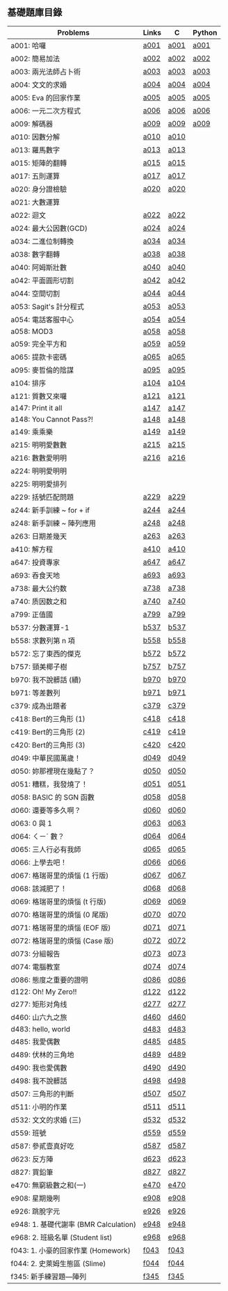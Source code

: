 ## 基礎題庫目錄

|Problems|Links|C|Python|
|-|-|-|-|
|a001: 哈囉|[a001](Contents/a001/a001.md)|[a001](Contents/a001/a001.c)|[a001](Contents/a001/a001.py)|
|a002: 簡易加法|[a002](Contents/a002/a002.md)|[a002](Contents/a002/a002.c)|[a002](Contents/a002/a002.py)|
|a003: 兩光法師占卜術|[a003](Contents/a003/a003.md)|[a003](Contents/a003/a003.c)|[a003](Contents/a003/a003.py)|
|a004: 文文的求婚|[a004](Contents/a004/a004.md)|[a004](Contents/a004/a004.c)|[a004](Contents/a004/a004.py)|
|a005: Eva 的回家作業|[a005](Contents/a005/a005.md)|[a005](Contents/a005/a005.c)|[a005](Contents/a005/a005.py)|
|a006: 一元二次方程式|[a006](Contents/a006/a006.md)|[a006](Contents/a006/a006.c)|[a006](Contents/a006/a006.py)|
|a009: 解碼器|[a009](Contents/a009/a009.md)|[a009](Contents/a009/a009.c)|[a009](Contents/a009/a009.py)|
|a010: 因數分解|[a010](Contents/a010/a010.md)|[a010](Contents/a010/a010.c)||
|a013: 羅馬數字|[a013](Contents/a013/a013.md)|[a013](Contents/a013/a013.c)||
|a015: 矩陣的翻轉|[a015](Contents/a015/a015.md)|[a015](Contents/a015/a015.c)||
|a017: 五則運算|[a017](Contents/a017/a017.md)|[a017](Contents/a017/a017.c)||
|a020: 身分證檢驗|[a020](Contents/a020/a020.md)|[a020](Contents/a020/a020.c)||
|a021: 大數運算||||
|a022: 迴文|[a022](Contents/a022/a022.md)|[a022](Contents/a022/a022.c)||
|a024: 最大公因數(GCD)|[a024](Contents/a024/a024.md)|[a024](Contents/a024/a024.c)||
|a034: 二進位制轉換|[a034](Contents/a034/a034.md)|[a034](Contents/a034/a034.c)||
|a038: 數字翻轉|[a038](Contents/a038/a038.md)|[a038](Contents/a038/a038.c)||
|a040: 阿姆斯壯數|[a040](Contents/a040/a040.md)|[a040](Contents/a040/a040.c)||
|a042: 平面圓形切割|[a042](Contents/a042/a042.md)|[a042](Contents/a042/a042.c)||
|a044: 空間切割|[a044](Contents/a044/a044.md)|[a044](Contents/a044/a044.c)||
|a053: Sagit's 計分程式|[a053](Contents/a053/a053.md)|[a053](Contents/a053/a053.c)||
|a054: 電話客服中心|[a054](Contents/a054/a054.md)|[a054](Contents/a054/a054.c)||
|a058: MOD3|[a058](Contents/a058/a058.md)|[a058](Contents/a058/a058.c)||
|a059: 完全平方和|[a059](Contents/a059/a059.md)|[a059](Contents/a059/a059.c)||
|a065: 提款卡密碼|[a065](Contents/a065/a065.md)|[a065](Contents/a065/a065.c)||
|a095: 麥哲倫的陰謀|[a095](Contents/a095/a095.md)|[a095](Contents/a095/a095.c)||
|a104: 排序|[a104](Contents/a104/a104.md)|[a104](Contents/a104/a104.c)||
|a121: 質數又來囉|[a121](Contents/a121/a121.md)|[a121](Contents/a121/a121.c)||
|a147: Print it all|[a147](Contents/a147/a147.md)|[a147](Contents/a147/a147.c)||
|a148: You Cannot Pass?!|[a148](Contents/a148/a148.md)|[a148](Contents/a148/a148.c)||
|a149: 乘乘樂|[a149](Contents/a149/a149.md)|[a149](Contents/a149/a149.c)||
|a215: 明明愛數數|[a215](Contents/a215/a215.md)|[a215](Contents/a215/a215.c)||
|a216: 數數愛明明|[a216](Contents/a216/a216.md)|[a216](Contents/a216/a216.c)||
|a224: 明明愛明明||||
|a225: 明明愛排列||||
|a229: 括號匹配問題|[a229](Contents/a229/a229.md)|[a229](Contents/a229/a229.c)||
|a244: 新手訓練 ~ for + if|[a244](Contents/a244/a244.md)|[a244](Contents/a244/a244.c)||
|a248: 新手訓練 ~ 陣列應用|[a248](Contents/a248/a248.md)|[a248](Contents/a248/a248.c)||
|a263: 日期差幾天|[a263](Contents/a263/a263.md)|[a263](Contents/a263/a263.c)||
|a410: 解方程|[a410](Contents/a410/a410.md)|[a410](Contents/a410/a410.c)||
|a647: 投資專家|[a647](Contents/a647/a647.md)|[a647](Contents/a647/a647.c)||
|a693: 吞食天地|[a693](Contents/a693/a693.md)|[a693](Contents/a693/a693.c)||
|a738: 最大公约数|[a738](Contents/a738/a738.md)|[a738](Contents/a738/a738.c)||
|a740: 质因数之和|[a740](Contents/a740/a740.md)|[a740](Contents/a740/a740.c)||
|a799: 正值國|[a799](Contents/a799/a799.md)|[a799](Contents/a799/a799.c)||
|b537: 分數運算-1 |[b537](Contents/b537/b537.md)|[b537](Contents/b537/b537.c)||
|b558: 求數列第 n 項|[b558](Contents/b558/b558.md)|[b558](Contents/b558/b558.c)||
|b572: 忘了東西的傑克|[b572](Contents/b572/b572.md)|[b572](Contents/b572/b572.c)||
|b757: 頸美椰子樹|[b757](Contents/b757/b757.md)|[b757](Contents/b757/b757.c)||
|b970: 我不說髒話 (續)|[b970](Contents/b970/b970.md)|[b970](Contents/b970/b970.c)||
|b971: 等差數列|[b971](Contents/b971/b971.md)|[b971](Contents/b971/b971.c)||
|c379: 成為出題者|[c379](Contents/c379/c379.md)|[c379](Contents/c379/c379.c)||
|c418: Bert的三角形 (1)|[c418](Contents/c418/c418.md)|[c418](Contents/c418/c418.c)||
|c419: Bert的三角形 (2)|[c419](Contents/c419/c419.md)|[c419](Contents/c419/c419.c)||
|c420: Bert的三角形 (3)|[c420](Contents/c420/c420.md)|[c420](Contents/c420/c420.c)||
|d049: 中華民國萬歲！|[d049](Contents/d049/d049.md)|[d049](Contents/d049/d049.c)||
|d050: 妳那裡現在幾點了？|[d050](Contents/d050/d050.md)|[d050](Contents/d050/d050.c)||
|d051: 糟糕，我發燒了！|[d051](Contents/d051/d051.md)|[d051](Contents/d051/d051.c)||
|d058: BASIC 的 SGN 函數|[d058](Contents/d058/d058.md)|[d058](Contents/d058/d058.c)||
|d060: 還要等多久啊？|[d060](Contents/d060/d060.md)|[d060](Contents/d060/d060.c)||
|d063: 0 與 1|[d063](Contents/d063/d063.md)|[d063](Contents/d063/d063.c)||
|d064: ㄑㄧˊ 數？|[d064](Contents/d064/d064.md)|[d064](Contents/d064/d064.c)||
|d065: 三人行必有我師|[d065](Contents/d065/d065.md)|[d065](Contents/d065/d065.c)||
|d066: 上學去吧！|[d066](Contents/d066/d066.md)|[d066](Contents/d066/d066.c)||
|d067: 格瑞哥里的煩惱 (1 行版)|[d067](Contents/d067/d067.md)|[d067](Contents/d067/d067.c)||
|d068: 該減肥了！|[d068](Contents/d068/d068.md)|[d068](Contents/d068/d068.c)||
|d069: 格瑞哥里的煩惱 (t 行版)|[d069](Contents/d069/d069.md)|[d069](Contents/d069/d069.c)||
|d070: 格瑞哥里的煩惱 (0 尾版)|[d070](Contents/d070/d070.md)|[d070](Contents/d070/d070.c)||
|d071: 格瑞哥里的煩惱 (EOF 版)|[d071](Contents/d071/d071.md)|[d071](Contents/d071/d071.c)||
|d072: 格瑞哥里的煩惱 (Case 版)|[d072](Contents/d072/d072.md)|[d072](Contents/d072/d072.c)||
|d073: 分組報告|[d073](Contents/d073/d073.md)|[d073](Contents/d073/d073.c)||
|d074: 電腦教室|[d074](Contents/d074/d074.md)|[d074](Contents/d074/d074.c)||
|d086: 態度之重要的證明|[d086](Contents/d086/d086.md)|[d086](Contents/d086/d086.c)||
|d122: Oh! My Zero!!|[d122](Contents/d122/d122.md)|[d122](Contents/d122/d122.c)||
|d277: 矩形对角线|[d277](Contents/d277/d277.md)|[d277](Contents/d277/d277.c)||
|d460: 山六九之旅|[d460](Contents/d460/d460.md)|[d460](Contents/d460/d460.c)||
|d483: hello, world|[d483](Contents/d483/d483.md)|[d483](Contents/d483/d483.c)||
|d485: 我愛偶數|[d485](Contents/d485/d485.md)|[d485](Contents/d485/d485.c)||
|d489: 伏林的三角地|[d489](Contents/d489/d489.md)|[d489](Contents/d489/d489.c)||
|d490: 我也愛偶數|[d490](Contents/d490/d490.md)|[d490](Contents/d490/d490.c)||
|d498: 我不說髒話|[d498](Contents/d498/d498.md)|[d498](Contents/d498/d498.c)||
|d507: 三角形的判斷|[d507](Contents/d507/d507.md)|[d507](Contents/d507/d507.c)||
|d511: 小明的作業|[d511](Contents/d511/d511.md)|[d511](Contents/d511/d511.c)||
|d532: 文文的求婚 (三)|[d532](Contents/d532/d532.md)|[d532](Contents/d532/d532.c)||
|d559: 班號|[d559](Contents/d559/d559.md)|[d559](Contents/d559/d559.c)||
|d587: 參貳壹真好吃|[d587](Contents/d587/d587.md)|[d587](Contents/d587/d587.c)||
|d623: 反方陣|[d623](Contents/d623/d623.md)|[d623](Contents/d623/d623.c)||
|d827: 買鉛筆|[d827](Contents/d827/d827.md)|[d827](Contents/d827/d827.c)||
|e470: 無窮級數之和(一)|[e470](Contents/e470/e470.md)|[e470](Contents/e470/e470.c)||
|e908: 星期幾咧|[e908](Contents/e908/e908.md)|[e908](Contents/e908/e908.c)||
|e926: 跳脫字元|[e926](Contents/e926/e926.md)|[e926](Contents/e926/e926.c)||
|e948: 1. 基礎代謝率 (BMR Calculation)|[e948](Contents/e948/e948.md)|[e948](Contents/e948/e948.c)||
|e968: 2. 班級名單 (Student list)|[e968](Contents/e968/e968.md)|[e968](Contents/e968/e968.c)||
|f043: 1. 小豪的回家作業 (Homework)|[f043](Contents/f043/f043.md)|[f043](Contents/f043/f043.c)||
|f044: 2. 史萊姆生態區 (Slime)|[f044](Contents/f044/f044.md)|[f044](Contents/f044/f044.c)||
|f345: 新手練習題—陣列|[f345](Contents/f345/f345.md)|[f345](Contents/f345/f345.c)||
